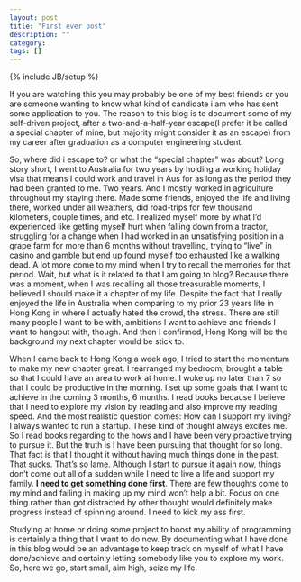 ```yaml
---
layout: post
title: "First ever post"
description: ""
category: 
tags: []
---
```

{% include JB/setup %}

If you are watching this you may probably be one of my best friends or you are someone wanting to know what kind of candidate i am who has sent some application to you. The reason to this blog is to document some of my self-driven project, after a two-and-a-half-year escape(I prefer it be called a special chapter of mine, but majority might consider it as an escape) from my career after graduation as a computer engineering student.

So, where did i escape to? or what the “special chapter” was about? Long story short, I went to Australia for two years by holding a working holiday visa that means I could work and travel in Aus for as long as the period they had been granted to me. Two years. And I mostly worked in agriculture throughout my staying there. Made some friends, enjoyed the life and living there, worked under all weathers, did road-trips for few thousand kilometers, couple times,  and etc. I realized myself more by what I’d experienced like getting myself hurt when falling down from a tractor, struggling for a change when I had worked in an unsatisfying position in a grape farm for more than 6 months without travelling, trying to “live” in casino and gamble but end up found myself too exhausted like a walking dead. A lot more come to my mind when I try to recall the memories for that period. Wait, but what is it related to that I am going to blog? Because there was a moment, when I was recalling all those treasurable moments, I believed I should make it a chapter of my life. Despite the fact that I really enjoyed the life in Australia when comparing to my prior 23 years life in Hong Kong in where I actually hated the crowd, the stress. There are still many people I want to be with, ambitions I want to achieve and friends I want to hangout with, though. And then I confirmed, Hong Kong will be the background my next chapter would be stick to.

When I came back to Hong Kong a week ago, I tried to start the momentum to make my new chapter great. I rearranged my bedroom, brought a table so that I could have an area to work at home. I woke up no later than 7 so that I could be productive in the morning. I set up some goals that I want to achieve in the coming 3 months, 6 months. I read books because I believe that I need to explore my vision by reading and also improve my reading speed. And the most realistic question comes: How can I support my living? I always wanted to run a startup. These kind of thought always excites me. So I read books regarding to the hows and I have been very proactive trying to pursue it. But the truth is I have been pursuing that thought for so long. That fact is that I thought it without having much things done in the past. That sucks. That’s so lame. Although I start to pursue it again now, things don’t come out all of a sudden while I need to live a life and support my family. **I need to get something done first**. There are few thoughts come to my mind and failing in making up my mind won’t help a bit. Focus on one thing rather than got distracted by other thought would definitely make progress instead of spinning around. I need to kick my ass first.

Studying at home or doing some project to boost my ability of programming is certainly a thing that I want to do now. By documenting what I have done in this blog would be an advantage to keep track on myself of what I have done/achieve and certainly letting somebody like you to explore my work. So, here we go, start small, aim high, seize my life.